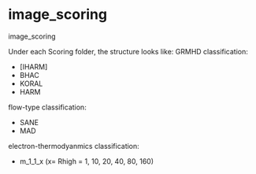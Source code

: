 # image_scoring
image_scoring


Under each Scoring folder, the structure looks like:
GRMHD classification:
- [IHARM]
- BHAC
- KORAL
- HARM

flow-type classification:
- SANE
- MAD

electron-thermodyanmics classification:
- m_1_1_x (x= Rhigh = 1, 10, 20, 40, 80, 160)


